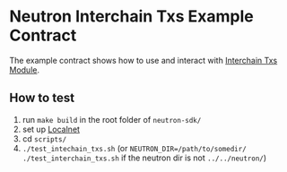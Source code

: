 # Neutron Interchain Txs Example Contract

The example contract shows how to use and interact with [Interchain Txs Module](https://docs.neutron.org/neutron/modules/interchain-txs/overview).

## How to test

1. run `make build` in the root folder of `neutron-sdk/`
2. set up [Localnet](https://docs.neutron.org/neutron/build-and-run/localnet)
3. cd `scripts/`
4. `./test_intechain_txs.sh` (or `NEUTRON_DIR=/path/to/somedir/ ./test_interchain_txs.sh` if the neutron dir is not `../../neutron/`)
